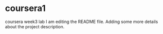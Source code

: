 # coursera1
coursera week3 lab
I am editing the README file. Adding some more details about the project description.

